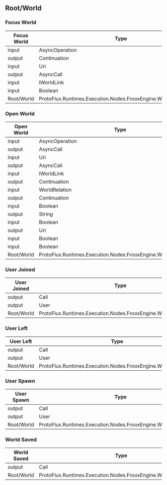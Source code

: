 <!-----------------------------------------------------------------------+
 ! This file has been generated using a script. Do not edit it manually. !
 ! Edit the individual node pages instead.                               !
 +----------------------------------------------------------------------->

## Root/World

### Focus World

<!-- ProtofluxNode:start -->
| Focus World | Type | Label |
| --- | ---- | ----- |
| input | AsyncOperation | * |
| output | Continuation | OnNotFound |
| input | Uri | URL |
| output | AsyncCall | OnFocused |
| input | IWorldLink | WorldLink |
| input | Boolean | CloseCurrent |
| Root/World | ProtoFlux.Runtimes.Execution.Nodes.FrooxEngine.Worlds.FocusWorld |  |
<!-- ProtofluxNode:end -->


### Open World

<!-- ProtofluxNode:start -->
| Open World | Type | Label |
| --- | ---- | ----- |
| input | AsyncOperation | * |
| output | AsyncCall | OnOpenStart |
| input | Uri | URL |
| output | AsyncCall | OnOpenDone |
| input | IWorldLink | WorldLink |
| output | Continuation | OnWorldReady |
| input | WorldRelation | Relation |
| output | Continuation | OnOpenFail |
| input | Boolean | GetExisting |
| output | String | SessionID |
| input | Boolean | LoadingIndicator |
| output | Uri | SessionURL |
| input | Boolean | AutoFocus |
| input | Boolean | MakePrivate |
| Root/World | ProtoFlux.Runtimes.Execution.Nodes.FrooxEngine.Worlds.OpenWorld |  |
<!-- ProtofluxNode:end -->


### User Joined

<!-- ProtofluxNode:start -->
| User Joined | Type | Label |
| --- | ---- | ----- |
| output | Call | OnJoined |
| output | User | JoinedUser |
| Root/World | ProtoFlux.Runtimes.Execution.Nodes.FrooxEngine.Worlds.UserJoined |  |
<!-- ProtofluxNode:end -->


### User Left

<!-- ProtofluxNode:start -->
| User Left | Type | Label |
| --- | ---- | ----- |
| output | Call | OnLeft |
| output | User | LeftUser |
| Root/World | ProtoFlux.Runtimes.Execution.Nodes.FrooxEngine.Worlds.UserLeft |  |
<!-- ProtofluxNode:end -->


### User Spawn

<!-- ProtofluxNode:start -->
| User Spawn | Type | Label |
| --- | ---- | ----- |
| output | Call | OnSpawn |
| output | User | SpawnedUser |
| Root/World | ProtoFlux.Runtimes.Execution.Nodes.FrooxEngine.Worlds.UserSpawn |  |
<!-- ProtofluxNode:end -->


### World Saved

<!-- ProtofluxNode:start -->
| World Saved | Type | Label |
| --- | ---- | ----- |
| output | Call | OnSaved |
| Root/World | ProtoFlux.Runtimes.Execution.Nodes.FrooxEngine.Worlds.WorldSaved |  |
<!-- ProtofluxNode:end -->



